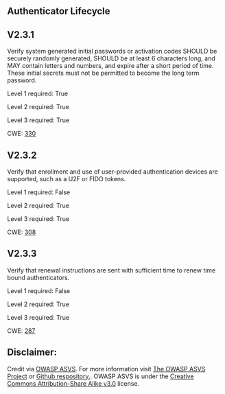 ##  Authenticator Lifecycle

## V2.3.1

Verify system generated initial passwords or activation codes SHOULD be securely randomly generated, SHOULD be at least 6 characters long, and MAY contain letters and numbers, and expire after a short period of time. These initial secrets must not be permitted to become the long term password.

Level 1 required: True

Level 2 required: True

Level 3 required: True

CWE: [330](https://cwe.mitre.org/data/definitions/330)

## V2.3.2

Verify that enrollment and use of user-provided authentication devices are supported, such as a U2F or FIDO tokens.

Level 1 required: False

Level 2 required: True

Level 3 required: True

CWE: [308](https://cwe.mitre.org/data/definitions/308)

## V2.3.3

Verify that renewal instructions are sent with sufficient time to renew time bound authenticators.

Level 1 required: False

Level 2 required: True

Level 3 required: True

CWE: [287](https://cwe.mitre.org/data/definitions/287)



## Disclaimer:

Credit via [OWASP ASVS](https://owasp.org/www-project-application-security-verification-standard/). For more information visit [The OWASP ASVS Project](https://owasp.org/www-project-application-security-verification-standard/) or [Github respository.](https://github.com/OWASP/ASVS). OWASP ASVS is under the [Creative Commons Attribution-Share Alike v3.0](https://creativecommons.org/licenses/by-sa/3.0/) license.
